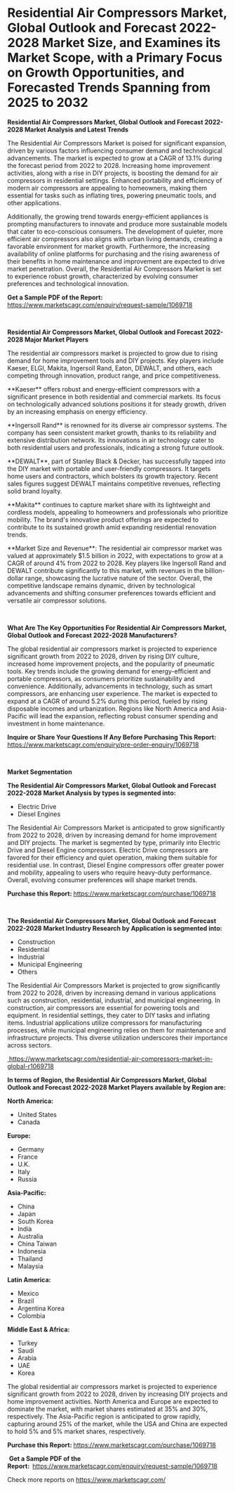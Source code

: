 <p><h1>Residential Air Compressors Market, Global Outlook and Forecast 2022-2028 Market Size, and Examines its Market Scope, with a Primary Focus on Growth Opportunities, and Forecasted Trends Spanning from 2025 to 2032</h1></p><p><strong>Residential Air Compressors Market, Global Outlook and Forecast 2022-2028 Market Analysis and Latest Trends</strong></p>
<p><p>The Residential Air Compressors Market is poised for significant expansion, driven by various factors influencing consumer demand and technological advancements. The market is expected to grow at a CAGR of 13.1% during the forecast period from 2022 to 2028. Increasing home improvement activities, along with a rise in DIY projects, is boosting the demand for air compressors in residential settings. Enhanced portability and efficiency of modern air compressors are appealing to homeowners, making them essential for tasks such as inflating tires, powering pneumatic tools, and other applications.</p><p>Additionally, the growing trend towards energy-efficient appliances is prompting manufacturers to innovate and produce more sustainable models that cater to eco-conscious consumers. The development of quieter, more efficient air compressors also aligns with urban living demands, creating a favorable environment for market growth. Furthermore, the increasing availability of online platforms for purchasing and the rising awareness of their benefits in home maintenance and improvement are expected to drive market penetration. Overall, the Residential Air Compressors Market is set to experience robust growth, characterized by evolving consumer preferences and technological innovation.</p></p>
<p><strong>Get a Sample PDF of the Report:&nbsp;</strong> <a href="https://www.marketscagr.com/enquiry/request-sample/1069718?utm_campaign=2520&utm_medium=2&utm_source=Github&utm_content=ia&utm_term=21032025&utm_id=residential-air-compressors-market-global-outlook-and-forecast-2022-2028">https://www.marketscagr.com/enquiry/request-sample/1069718</a></p>
<p>&nbsp;</p>
<p><strong>Residential Air Compressors Market, Global Outlook and Forecast 2022-2028 Major Market Players</strong></p>
<p><p>The residential air compressors market is projected to grow due to rising demand for home improvement tools and DIY projects. Key players include Kaeser, ELGI, Makita, Ingersoll Rand, Eaton, DEWALT, and others, each competing through innovation, product range, and price competitiveness.</p><p>**Kaeser** offers robust and energy-efficient compressors with a significant presence in both residential and commercial markets. Its focus on technologically advanced solutions positions it for steady growth, driven by an increasing emphasis on energy efficiency.</p><p>**Ingersoll Rand** is renowned for its diverse air compressor systems. The company has seen consistent market growth, thanks to its reliability and extensive distribution network. Its innovations in air technology cater to both residential users and professionals, indicating a strong future outlook.</p><p>**DEWALT**, part of Stanley Black & Decker, has successfully tapped into the DIY market with portable and user-friendly compressors. It targets home users and contractors, which bolsters its growth trajectory. Recent sales figures suggest DEWALT maintains competitive revenues, reflecting solid brand loyalty.</p><p>**Makita** continues to capture market share with its lightweight and cordless models, appealing to homeowners and professionals who prioritize mobility. The brand's innovative product offerings are expected to contribute to its sustained growth amid expanding residential renovation trends.</p><p>**Market Size and Revenue**: The residential air compressor market was valued at approximately $1.5 billion in 2022, with expectations to grow at a CAGR of around 4% from 2022 to 2028. Key players like Ingersoll Rand and DEWALT contribute significantly to this market, with revenues in the billion-dollar range, showcasing the lucrative nature of the sector. Overall, the competitive landscape remains dynamic, driven by technological advancements and shifting consumer preferences towards efficient and versatile air compressor solutions.</p></p>
<p>&nbsp;</p>
<p><strong>What Are The Key Opportunities For Residential Air Compressors Market, Global Outlook and Forecast 2022-2028 Manufacturers?</strong></p>
<p><p>The global residential air compressors market is projected to experience significant growth from 2022 to 2028, driven by rising DIY culture, increased home improvement projects, and the popularity of pneumatic tools. Key trends include the growing demand for energy-efficient and portable compressors, as consumers prioritize sustainability and convenience. Additionally, advancements in technology, such as smart compressors, are enhancing user experience. The market is expected to expand at a CAGR of around 5.2% during this period, fueled by rising disposable incomes and urbanization. Regions like North America and Asia-Pacific will lead the expansion, reflecting robust consumer spending and investment in home maintenance.</p></p>
<p><strong>Inquire or Share Your Questions If Any Before Purchasing This Report:</strong> <a href="https://www.marketscagr.com/enquiry/pre-order-enquiry/1069718?utm_campaign=2520&utm_medium=2&utm_source=Github&utm_content=ia&utm_term=21032025&utm_id=residential-air-compressors-market-global-outlook-and-forecast-2022-2028">https://www.marketscagr.com/enquiry/pre-order-enquiry/1069718</a></p>
<p>&nbsp;</p>
<p><strong>Market Segmentation</strong></p>
<p><strong>The Residential Air Compressors Market, Global Outlook and Forecast 2022-2028 Market Analysis by types is segmented into:</strong></p>
<p><ul><li>Electric Drive</li><li>Diesel Engines</li></ul></p>
<p><p>The Residential Air Compressors Market is anticipated to grow significantly from 2022 to 2028, driven by increasing demand for home improvement and DIY projects. The market is segmented by type, primarily into Electric Drive and Diesel Engine compressors. Electric Drive compressors are favored for their efficiency and quiet operation, making them suitable for residential use. In contrast, Diesel Engine compressors offer greater power and mobility, appealing to users who require heavy-duty performance. Overall, evolving consumer preferences will shape market trends.</p></p>
<p><strong>Purchase this Report:&nbsp;</strong><a href="https://www.marketscagr.com/purchase/1069718?utm_campaign=2520&utm_medium=2&utm_source=Github&utm_content=ia&utm_term=21032025&utm_id=residential-air-compressors-market-global-outlook-and-forecast-2022-2028">https://www.marketscagr.com/purchase/1069718</a></p>
<p>&nbsp;</p>
<p><strong>The Residential Air Compressors Market, Global Outlook and Forecast 2022-2028 Market Industry Research by Application is segmented into:</strong></p>
<p><ul><li>Construction</li><li>Residential</li><li>Industrial</li><li>Municipal Engineering</li><li>Others</li></ul></p>
<p><p>The Residential Air Compressors Market is projected to grow significantly from 2022 to 2028, driven by increasing demand in various applications such as construction, residential, industrial, and municipal engineering. In construction, air compressors are essential for powering tools and equipment. In residential settings, they cater to DIY tasks and inflating items. Industrial applications utilize compressors for manufacturing processes, while municipal engineering relies on them for maintenance and infrastructure projects. This diverse utilization underscores their importance across sectors.</p></p>
<p><a href="https://www.marketscagr.com/residential-air-compressors-market-in-global-r1069718?utm_campaign=2520&utm_medium=2&utm_source=Github&utm_content=ia&utm_term=21032025&utm_id=residential-air-compressors-market-global-outlook-and-forecast-2022-2028">&nbsp;https://www.marketscagr.com/residential-air-compressors-market-in-global-r1069718</a></p>
<p><strong>In terms of Region, the Residential Air Compressors Market, Global Outlook and Forecast 2022-2028 Market Players available by Region are:</strong></p>
<p>
    <p> <strong> North America: </strong>
        <ul>
            <li>United States</li>
            <li>Canada</li>
        </ul>
        </p> 
    <p> <strong> Europe: </strong>
        <ul>
            <li>Germany</li>
            <li>France</li>
            <li>U.K.</li>
            <li>Italy</li>
            <li>Russia</li>
        </ul>
        </p> 
    <p> <strong> Asia-Pacific: </strong>
        <ul>
            <li>China</li>
            <li>Japan</li>
            <li>South Korea</li>
            <li>India</li>
            <li>Australia</li>
            <li>China Taiwan</li>
            <li>Indonesia</li>
            <li>Thailand</li>
            <li>Malaysia</li>
        </ul>
        </p> 
    <p> <strong> Latin America: </strong>
        <ul>
            <li>Mexico</li>
            <li>Brazil</li>
            <li>Argentina Korea</li>
            <li>Colombia</li>
        </ul>
        </p> 
    <p> <strong> Middle East & Africa: </strong>
        <ul>
            <li>Turkey</li>
            <li>Saudi</li>
            <li>Arabia</li>
            <li>UAE</li>
            <li>Korea</li>
        </ul>
    </p>
    </p>
<p><p>The global residential air compressors market is projected to experience significant growth from 2022 to 2028, driven by increasing DIY projects and home improvement activities. North America and Europe are expected to dominate the market, with market shares estimated at 35% and 30%, respectively. The Asia-Pacific region is anticipated to grow rapidly, capturing around 25% of the market, while the USA and China are expected to hold 5% and 5% market shares, respectively.</p></p>
<p><strong>Purchase this Report: </strong><a href="https://www.marketscagr.com/purchase/1069718?utm_campaign=2520&utm_medium=2&utm_source=Github&utm_content=ia&utm_term=21032025&utm_id=residential-air-compressors-market-global-outlook-and-forecast-2022-2028">https://www.marketscagr.com/purchase/1069718</a></p>
<p>&nbsp;<strong>Get a Sample PDF of the Report:&nbsp;&nbsp;</strong><a href="https://www.marketscagr.com/enquiry/request-sample/1069718?utm_campaign=2520&utm_medium=2&utm_source=Github&utm_content=ia&utm_term=21032025&utm_id=residential-air-compressors-market-global-outlook-and-forecast-2022-2028">https://www.marketscagr.com/enquiry/request-sample/1069718</a></p>
<p><strong></strong></p>
<p>Check more reports on <a href="https://www.marketscagr.com/?utm_campaign=2520&utm_medium=2&utm_source=Github&utm_content=ia&utm_term=21032025&utm_id=residential-air-compressors-market-global-outlook-and-forecast-2022-2028">https://www.marketscagr.com/</a></p>